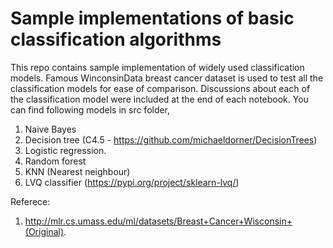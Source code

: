# Sample implementations of basic classification algorithms

This repo contains sample implementation of widely used classification models. Famous WinconsinData breast cancer dataset is used to test all the classification models for ease of comparison. Discussions about each of the classification model were included at the end of each notebook. You can find following models in src folder,

1. Naive Bayes
2. Decision tree (C4.5 - https://github.com/michaeldorner/DecisionTrees)
3. Logistic regression.
4. Random forest
5. KNN (Nearest neighbour)
6. LVQ classifier (https://pypi.org/project/sklearn-lvq/)

Referece:
1. http://mlr.cs.umass.edu/ml/datasets/Breast+Cancer+Wisconsin+(Original).
